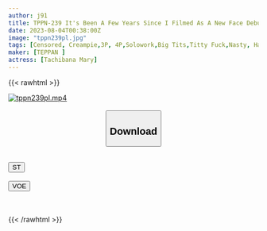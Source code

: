 ```yaml
---
author: j91
title: TPPN-239 It's Been A Few Years Since I Filmed As A New Face Debut... Now I Visited A Popular Girl's Home And Fucked Her Like A Crazy 3-Day Creampie Record Mary Tachibana
date: 2023-08-04T00:38:00Z
image: "tppn239pl.jpg"
tags: [Censored, Creampie,3P, 4P,Solowork,Big Tits,Titty Fuck,Nasty, Hardcore]
maker: [TEPPAN ]
actress: [Tachibana Mary]
---
```



{{< rawhtml >}}

<div class="video" data-videoid="8XpjpydWgpto9yA">
    <a href="javascript:;">
        <img src="https://my.j91.asia/posts/tppn239pl/tppn239pl.jpg" width="WIDTH" height="HEIGHT" alt="tppn239pl.mp4" loading="lazy">
    </a>
</div>

<script type="text/javascript" src="https://j91.asia/asset/on-demand-st.js"></script>

<br>
  <link rel="stylesheet" href="https://j91.asia/asset/bs5.css">
  
  <center>
  <button class="btn btn-primary" type="button" data-bs-toggle="collapse" data-bs-target=".multi-collapse" aria-expanded="false" aria-controls="multiCollapseExample1 multiCollapseExample2"><h2>Download</h2></button></center>
</p>
<div class="row">
  <div class="col">
    <div class="collapse multi-collapse" id="multiCollapseExample1">
      <div class="card card-body">
	      	      <br>
<div class="buttons">  
<a href="https://streamtape.to/v/8XpjpydWgpto9yA"><button class="btn-hover color-3"><i class="fa fa-download"></i> ST</button></a></div>
    </div>
  </div>
</div>
  <div class="col">
    <div class="collapse multi-collapse" id="multiCollapseExample2">
      <div class="card card-body">
	      <br>
<div class="buttons">
    <a href="https://voe.sx/hb1lsncrjd5e"><button class="btn-hover color-9"><i class="fa fa-download"></i> VOE</button></a></div>
<br><br>
      </div>
    </div>
  </div>
</div>

{{< /rawhtml >}}